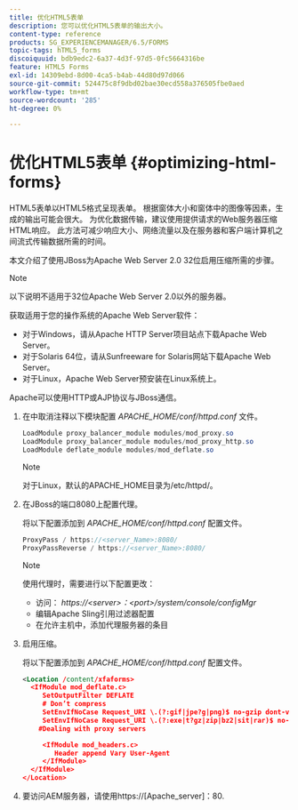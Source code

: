 ```yaml
---
title: 优化HTML5表单
description: 您可以优化HTML5表单的输出大小。
content-type: reference
products: SG_EXPERIENCEMANAGER/6.5/FORMS
topic-tags: hTML5_forms
discoiquuid: bdb9edc2-6a37-4d3f-97d5-0fc5664316be
feature: HTML5 Forms
exl-id: 14309ebd-8d00-4ca5-b4ab-44d80d97d066
source-git-commit: 524475c8f9dbd02bae30ecd558a376505fbe0aed
workflow-type: tm+mt
source-wordcount: '285'
ht-degree: 0%

---
```


# 优化HTML5表单 {#optimizing-html-forms}

HTML5表单以HTML5格式呈现表单。 根据窗体大小和窗体中的图像等因素，生成的输出可能会很大。 为优化数据传输，建议使用提供请求的Web服务器压缩HTML响应。 此方法可减少响应大小、网络流量以及在服务器和客户端计算机之间流式传输数据所需的时间。

本文介绍了使用JBoss为Apache Web Server 2.0 32位启用压缩所需的步骤。

>[!NOTE]
>
>以下说明不适用于32位Apache Web Server 2.0以外的服务器。

获取适用于您的操作系统的Apache Web Server软件：

* 对于Windows，请从Apache HTTP Server项目站点下载Apache Web Server。
* 对于Solaris 64位，请从Sunfreeware for Solaris网站下载Apache Web Server。
* 对于Linux，Apache Web Server预安装在Linux系统上。

Apache可以使用HTTP或AJP协议与JBoss通信。

1. 在中取消注释以下模块配置 *APACHE_HOME/conf/httpd.conf* 文件。

   ```java
   LoadModule proxy_balancer_module modules/mod_proxy.so
   LoadModule proxy_balancer_module modules/mod_proxy_http.so
   LoadModule deflate_module modules/mod_deflate.so
   ```

   >[!NOTE]
   >
   >对于Linux，默认的APACHE_HOME目录为/etc/httpd/。

1. 在JBoss的端口8080上配置代理。

   将以下配置添加到 *APACHE_HOME/conf/httpd.conf* 配置文件。

   ```java
   ProxyPass / https://<server_Name>:8080/
   ProxyPassReverse / https://<server_Name>:8080/
   ```

   >[!NOTE]
   >
   >使用代理时，需要进行以下配置更改：
   >
   >* 访问： *https://&lt;server>：&lt;port>/system/console/configMgr*
   * 编辑Apache Sling引用过滤器配置
   * 在允许主机中，添加代理服务器的条目

1. 启用压缩。

   将以下配置添加到 *APACHE_HOME/conf/httpd.conf* 配置文件。

   ```xml
   <Location /content/xfaforms>
     <IfModule mod_deflate.c>
        SetOutputFilter DEFLATE
        # Don’t compress
        SetEnvIfNoCase Request_URI \.(?:gif|jpe?g|png)$ no-gzip dont-vary
        SetEnvIfNoCase Request_URI \.(?:exe|t?gz|zip|bz2|sit|rar)$ no-gzip dont-vary
       #Dealing with proxy servers
   
        <IfModule mod_headers.c>
           Header append Vary User-Agent
        </IfModule>
     </IfModule>
   </Location>
   ```

1. 要访问AEM服务器，请使用https://[Apache_server]：80.
